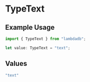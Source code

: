 # TypeText

## Example Usage

```typescript
import { TypeText } from "lambdadb";

let value: TypeText = "text";
```

## Values

```typescript
"text"
```